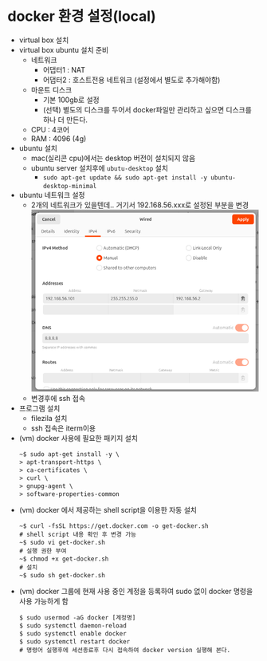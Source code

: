 # docker 환경 설정(local)
- virtual box 설치
- virtual box ubuntu 설치 준비
    - 네트워크
        - 어댑터1 : NAT
        - 어댑터2 : 호스트전용 네트워크 (설정에서 별도로 추가해야함)
    - 마운트 디스크
        - 기본 100gb로 설정
        - (선택) 별도의 디스크를 두어서 docker파일만 관리하고 싶으면 디스크를 하나 더 만든다.
    - CPU : 4코어
    - RAM : 4096 (4g)
- ubuntu 설치
    - mac(실리콘 cpu)에서는 desktop 버전이 설치되지 않음
    - ubuntu server 설치후에 `ubutu-desktop` 설치
        - `sudo apt-get update && sudo apt-get install -y ubuntu-desktop-minimal`
- ubuntu 네트워크 설정
    - 2개의 네트워크가 있을텐데.. 거기서 192.168.56.xxx로 설정된 부분을 변경
      ![img.png](md_resource/network_change.png)
    - 변경후에 ssh 접속
- 프로그램 설치
    - filezila 설치
    - ssh 접속은 iterm이용
- (vm) docker 사용에 필요한 패키지 설치
  ```shell
  ~$ sudo apt-get install -y \
  > apt-transport-https \
  > ca-certificates \
  > curl \
  > gnupg-agent \
  > software-properties-common
  ```
- (vm) docker 에서 제공하는 shell script을 이용한 자동 설치
  ```shell
  ~$ curl -fsSL https://get.docker.com -o get-docker.sh
  # shell script 내용 확인 후 변경 가능
  ~$ sudo vi get-docker.sh
  # 실행 권한 부여
  ~$ chmod +x get-docker.sh
  # 설치
  ~$ sudo sh get-docker.sh
  ```
- (vm) docker 그룹에 현재 사용 중인 계정을 등록하여 sudo 없이 docker 명령을 사용 가능하게 함
  ```shell
  $ sudo usermod -aG docker [계정명]
  $ sudo systemctl daemon-reload
  $ sudo systemctl enable docker
  $ sudo systemctl restart docker
  # 명령어 실행후에 세션종료후 다시 접속하여 docker version 실행해 본다.
  ```